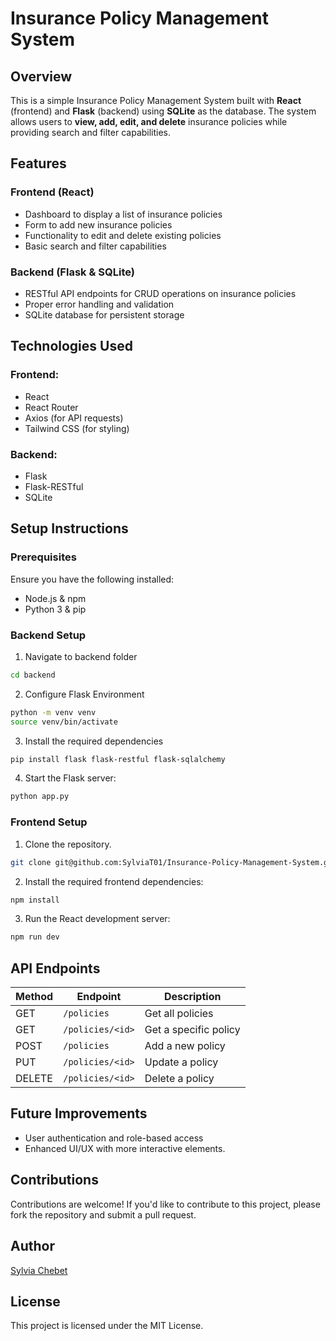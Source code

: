 # Insurance Policy Management System

## Overview
This is a simple Insurance Policy Management System built with **React** (frontend) and **Flask** (backend) using **SQLite** as the database. The system allows users to **view, add, edit, and delete** insurance policies while providing search and filter capabilities.

## Features
### Frontend (React)
- Dashboard to display a list of insurance policies
- Form to add new insurance policies
- Functionality to edit and delete existing policies
- Basic search and filter capabilities

### Backend (Flask & SQLite)
- RESTful API endpoints for CRUD operations on insurance policies
- Proper error handling and validation
- SQLite database for persistent storage

## Technologies Used
### Frontend:
- React
- React Router
- Axios (for API requests)
- Tailwind CSS (for styling)

### Backend:
- Flask
- Flask-RESTful
- SQLite

## Setup Instructions
### Prerequisites
Ensure you have the following installed:
- Node.js & npm
- Python 3 & pip

### Backend Setup
1. Navigate to backend folder
```bash
cd backend
```
2. Configure Flask Environment
```bash
python -m venv venv
source venv/bin/activate 
```
3. Install the required dependencies
```bash
pip install flask flask-restful flask-sqlalchemy 
```
4. Start the Flask server:
```bash
python app.py
```

### Frontend Setup
1. Clone the repository.
```bash
git clone git@github.com:SylviaT01/Insurance-Policy-Management-System.git
```
2. Install the required frontend dependencies:
```bash
npm install
```
3. Run the React development server:
```bash
npm run dev
```

## API Endpoints
| Method | Endpoint       | Description |
|--------|--------------|-------------|
| GET    | `/policies`    | Get all policies |
| GET    | `/policies/<id>` | Get a specific policy |
| POST   | `/policies`    | Add a new policy |
| PUT    | `/policies/<id>` | Update a policy |
| DELETE | `/policies/<id>` | Delete a policy |

## Future Improvements
- User authentication and role-based access
- Enhanced UI/UX with more interactive elements.

## Contributions
Contributions are welcome! If you'd like to contribute to this project, please fork the repository and submit a pull request.

## Author
[Sylvia Chebet](https://github.com/SylviaT01)

## License
This project is licensed under the MIT License.


